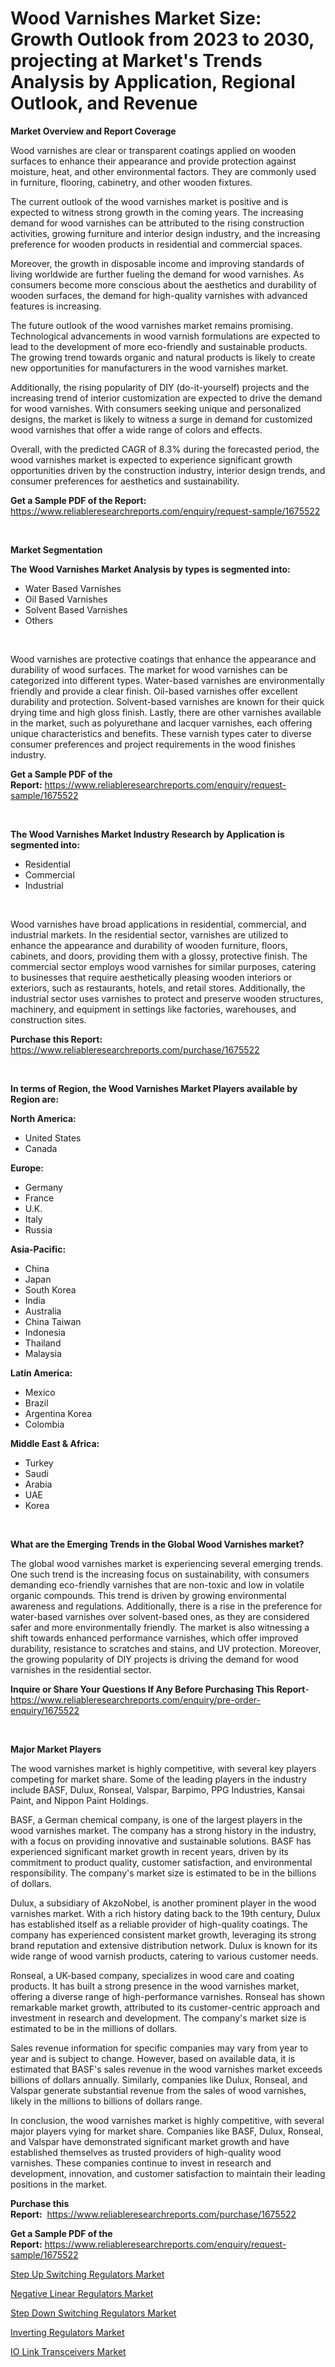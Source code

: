 <p><h1>Wood Varnishes Market Size: Growth Outlook from 2023 to 2030, projecting at Market's Trends Analysis by Application, Regional Outlook, and Revenue</h1></p><p><strong>Market Overview and Report Coverage</strong></p>
<p><p>Wood varnishes are clear or transparent coatings applied on wooden surfaces to enhance their appearance and provide protection against moisture, heat, and other environmental factors. They are commonly used in furniture, flooring, cabinetry, and other wooden fixtures.</p><p>The current outlook of the wood varnishes market is positive and is expected to witness strong growth in the coming years. The increasing demand for wood varnishes can be attributed to the rising construction activities, growing furniture and interior design industry, and the increasing preference for wooden products in residential and commercial spaces.</p><p>Moreover, the growth in disposable income and improving standards of living worldwide are further fueling the demand for wood varnishes. As consumers become more conscious about the aesthetics and durability of wooden surfaces, the demand for high-quality varnishes with advanced features is increasing.</p><p>The future outlook of the wood varnishes market remains promising. Technological advancements in wood varnish formulations are expected to lead to the development of more eco-friendly and sustainable products. The growing trend towards organic and natural products is likely to create new opportunities for manufacturers in the wood varnishes market.</p><p>Additionally, the rising popularity of DIY (do-it-yourself) projects and the increasing trend of interior customization are expected to drive the demand for wood varnishes. With consumers seeking unique and personalized designs, the market is likely to witness a surge in demand for customized wood varnishes that offer a wide range of colors and effects.</p><p>Overall, with the predicted CAGR of 8.3% during the forecasted period, the wood varnishes market is expected to experience significant growth opportunities driven by the construction industry, interior design trends, and consumer preferences for aesthetics and sustainability.</p></p>
<p><strong>Get a Sample PDF of the Report:</strong> <a href="https://www.reliableresearchreports.com/enquiry/request-sample/1675522">https://www.reliableresearchreports.com/enquiry/request-sample/1675522</a></p>
<p>&nbsp;</p>
<p><strong>Market Segmentation</strong></p>
<p><strong>The Wood Varnishes Market Analysis by types is segmented into:</strong></p>
<p><ul><li>Water Based Varnishes</li><li>Oil Based Varnishes</li><li>Solvent Based Varnishes</li><li>Others</li></ul></p>
<p>&nbsp;</p>
<p><p>Wood varnishes are protective coatings that enhance the appearance and durability of wood surfaces. The market for wood varnishes can be categorized into different types. Water-based varnishes are environmentally friendly and provide a clear finish. Oil-based varnishes offer excellent durability and protection. Solvent-based varnishes are known for their quick drying time and high gloss finish. Lastly, there are other varnishes available in the market, such as polyurethane and lacquer varnishes, each offering unique characteristics and benefits. These varnish types cater to diverse consumer preferences and project requirements in the wood finishes industry.</p></p>
<p><strong>Get a Sample PDF of the Report:</strong>&nbsp;<a href="https://www.reliableresearchreports.com/enquiry/request-sample/1675522">https://www.reliableresearchreports.com/enquiry/request-sample/1675522</a></p>
<p>&nbsp;</p>
<p><strong>The Wood Varnishes Market Industry Research by Application is segmented into:</strong></p>
<p><ul><li>Residential</li><li>Commercial</li><li>Industrial</li></ul></p>
<p>&nbsp;</p>
<p><p>Wood varnishes have broad applications in residential, commercial, and industrial markets. In the residential sector, varnishes are utilized to enhance the appearance and durability of wooden furniture, floors, cabinets, and doors, providing them with a glossy, protective finish. The commercial sector employs wood varnishes for similar purposes, catering to businesses that require aesthetically pleasing wooden interiors or exteriors, such as restaurants, hotels, and retail stores. Additionally, the industrial sector uses varnishes to protect and preserve wooden structures, machinery, and equipment in settings like factories, warehouses, and construction sites.</p></p>
<p><strong>Purchase this Report:</strong>&nbsp; <a href="https://www.reliableresearchreports.com/purchase/1675522">https://www.reliableresearchreports.com/purchase/1675522</a></p>
<p>&nbsp;</p>
<p><strong>In terms of Region, the Wood Varnishes Market Players available by Region are:</strong></p>
<p>
    <p> <strong> North America: </strong>
        <ul>
            <li>United States</li>
            <li>Canada</li>
        </ul>
        </p> 
    <p> <strong> Europe: </strong>
        <ul>
            <li>Germany</li>
            <li>France</li>
            <li>U.K.</li>
            <li>Italy</li>
            <li>Russia</li>
        </ul>
        </p> 
    <p> <strong> Asia-Pacific: </strong>
        <ul>
            <li>China</li>
            <li>Japan</li>
            <li>South Korea</li>
            <li>India</li>
            <li>Australia</li>
            <li>China Taiwan</li>
            <li>Indonesia</li>
            <li>Thailand</li>
            <li>Malaysia</li>
        </ul>
        </p> 
    <p> <strong> Latin America: </strong>
        <ul>
            <li>Mexico</li>
            <li>Brazil</li>
            <li>Argentina Korea</li>
            <li>Colombia</li>
        </ul>
        </p> 
    <p> <strong> Middle East & Africa: </strong>
        <ul>
            <li>Turkey</li>
            <li>Saudi</li>
            <li>Arabia</li>
            <li>UAE</li>
            <li>Korea</li>
        </ul>
    </p>
    </p>
<p>&nbsp;</p>
<p><strong>What are the Emerging Trends in the Global Wood Varnishes market?</strong></p>
<p><p>The global wood varnishes market is experiencing several emerging trends. One such trend is the increasing focus on sustainability, with consumers demanding eco-friendly varnishes that are non-toxic and low in volatile organic compounds. This trend is driven by growing environmental awareness and regulations. Additionally, there is a rise in the preference for water-based varnishes over solvent-based ones, as they are considered safer and more environmentally friendly. The market is also witnessing a shift towards enhanced performance varnishes, which offer improved durability, resistance to scratches and stains, and UV protection. Moreover, the growing popularity of DIY projects is driving the demand for wood varnishes in the residential sector.</p></p>
<p><strong>Inquire or Share Your Questions If Any Before Purchasing This Report</strong>- <a href="https://www.reliableresearchreports.com/enquiry/pre-order-enquiry/1675522">https://www.reliableresearchreports.com/enquiry/pre-order-enquiry/1675522</a></p>
<p>&nbsp;</p>
<p><strong>Major Market Players</strong></p>
<p><p>The wood varnishes market is highly competitive, with several key players competing for market share. Some of the leading players in the industry include BASF, Dulux, Ronseal, Valspar, Barpimo, PPG Industries, Kansai Paint, and Nippon Paint Holdings.</p><p>BASF, a German chemical company, is one of the largest players in the wood varnishes market. The company has a strong history in the industry, with a focus on providing innovative and sustainable solutions. BASF has experienced significant market growth in recent years, driven by its commitment to product quality, customer satisfaction, and environmental responsibility. The company's market size is estimated to be in the billions of dollars.</p><p>Dulux, a subsidiary of AkzoNobel, is another prominent player in the wood varnishes market. With a rich history dating back to the 19th century, Dulux has established itself as a reliable provider of high-quality coatings. The company has experienced consistent market growth, leveraging its strong brand reputation and extensive distribution network. Dulux is known for its wide range of wood varnish products, catering to various customer needs.</p><p>Ronseal, a UK-based company, specializes in wood care and coating products. It has built a strong presence in the wood varnishes market, offering a diverse range of high-performance varnishes. Ronseal has shown remarkable market growth, attributed to its customer-centric approach and investment in research and development. The company's market size is estimated to be in the millions of dollars.</p><p>Sales revenue information for specific companies may vary from year to year and is subject to change. However, based on available data, it is estimated that BASF's sales revenue in the wood varnishes market exceeds billions of dollars annually. Similarly, companies like Dulux, Ronseal, and Valspar generate substantial revenue from the sales of wood varnishes, likely in the millions to billions of dollars range.</p><p>In conclusion, the wood varnishes market is highly competitive, with several major players vying for market share. Companies like BASF, Dulux, Ronseal, and Valspar have demonstrated significant market growth and have established themselves as trusted providers of high-quality wood varnishes. These companies continue to invest in research and development, innovation, and customer satisfaction to maintain their leading positions in the market.</p></p>
<p><strong>Purchase this Report:</strong>&nbsp;&nbsp;<a href="https://www.reliableresearchreports.com/purchase/1675522">https://www.reliableresearchreports.com/purchase/1675522</a></p>
<p></p>
<p><strong>Get a Sample PDF of the Report:</strong>&nbsp;<a href="https://www.reliableresearchreports.com/enquiry/request-sample/1675522">https://www.reliableresearchreports.com/enquiry/request-sample/1675522</a></p>
<p><p><a href="https://medium.com/@chiragreportprime4/step-up-switching-regulators-market-size-reveals-the-best-marketing-channels-in-global-industry-2e4e64e5543a">Step Up Switching Regulators Market</a></p><p><a href="https://medium.com/@kartik.reportprime/negative-linear-regulators-market-share-evolution-and-market-growth-trends-2023-2030-320e9061476b">Negative Linear Regulators Market</a></p><p><a href="https://medium.com/@jhonwin654/step-down-switching-regulators-market-size-reveals-the-best-marketing-channels-in-global-industry-152fabdcef08">Step Down Switching Regulators Market</a></p><p><a href="https://medium.com/@smriti.reportprime/decoding-inverting-regulators-market-metrics-market-share-trends-and-growth-patterns-39210c421580">Inverting Regulators Market</a></p><p><a href="https://medium.com/@yuvicharp23/io-link-transceivers-nbsp-market-focuses-on-market-share-size-and-projected-forecast-till-2030-9a59228be44a">IO Link Transceivers Market</a></p></p>